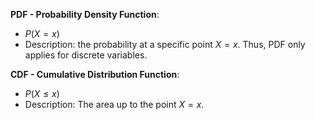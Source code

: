 **PDF - Probability Density Function**:
- $P(X = x)$
- Description: the probability at a specific point $X = x$. Thus, PDF only applies for discrete variables.

**CDF - Cumulative Distribution Function**:
- $P(X \leq x)$
- Description: The area up to the point $X = x$.